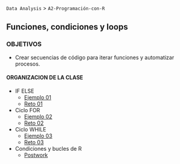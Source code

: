 `Data Analysis` > `A2-Programación-con-R`

## Funciones, condiciones y loops  

### OBJETIVOS 
 - Crear secuencias de código para iterar funciones y automatizar procesos.

#### ORGANIZACION DE LA CLASE 

- IF ELSE
	- [Ejemplo 01](Ejemplo-01)
	- [Reto 01](Reto-01)
- Ciclo FOR
	- [Ejemplo 02](Ejemplo-02)
	- [Reto 02](Reto-02)
- Ciclo WHILE
	- [Ejemplo 03](Ejemplo-03)
	- [Reto 03](Reto-03)
- Condiciones y bucles de R
	- [Postwork](Postwork)
